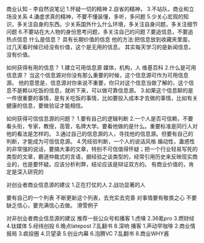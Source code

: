 商业认知 - 李自然说笔记
1.怀疑一切的精神
2.自省的精神，
3.不站队，商业和立场没关系
4.谦虚求真的精神，不要不懂装懂，多听，多问题
5.少关心宏观的知识，多关注自身的东西。少关系国外什么什么环境，多关注自身问题，多关注细节问题
6.不要站在大人物的身份思考问题，多关注自己的问题
7.要追信息，不要追热点信息
什么是信息？
具有长期价值的信息
他的方法:把信息放到收藏夹里面，过几天看时候已经没有价值，这个是无用的信息。
其实每天学习的是新闻信息，没有价值。

如何获得有用的信息？
1.建立可用信息源 媒体，机构，人
维基百科
2.什么是可用信息源？
当这个信息源对你没有那么重要的时候，这个信息源可作为可用信息源。
他的意思是，信息源对你来说不重要，你只对这个信息当做了解的，这个信息不是赖以吃饭的信息，就听下来，可以做可靠信息源。
3.如果这个信息聊的是一件很重要的事情，是有关吃饭的事情，比如要投入成本才去做的事情，比如有关健康的信息，要做验证才能相信。

如何获得可信信息源的问题？
1.要有自己的逻辑判断
2.一个人是否可信赖，不要看头衔，专家，教授，高管，名牌大学。要看他做的是什么。重要标准是同行人对他的看法是怎样的。
3.通过自己的信息源的人，寻找他的信息源。但要有自己的判断，才能成为可信信息源。
4.凭经验判断，一个人的说话风格
煽动性，蛊惑性的非常强的说话，要搞大事的文章，特别不可信值得怀疑；把一个行业轻易写死的类型的文章，霸道仲裁式的言语，据经验之谈类型的，经常引用历史来反映现实商业的，也是要怀疑。应该分析利弊，结论应该是辩证双方的。
有商业价值的，肯定是深入研究的

对创业者商业信息源的建议
1.正在打仗的人
2.战功显著的人

要有自己的一个列表
不断更新这个列表，去充实去完善
对事情要有敬畏之心
不要缺乏信心，要充满信心去做。
滑雪例子

对非创业者商业信息源的建议
推荐一些公众号和播客
1.虎嗅
2.36氪pro
3.燃财经
4.钛媒体
5.经纬创投
6.晚点latepost
7.乱翻书
8.深响
播客
1.声动早咖啡
2.商业情报局
3.疯投圈
4.贝望录
5.创业内幕
6.泡腾VC
7.乱翻书
8.商业WHY酱
